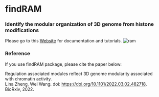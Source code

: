 # findRAM
### Identify the modular organization of 3D genome from histone modifications
    
Please go to this [Website](https://github.com/LinaZhengUCSD/findRAM.git) for documentation and tutorials.
![ram](https://user-images.githubusercontent.com/32208663/170392616-2c7b925f-754c-4f0e-8d7e-60aa50c1be1f.png)

### Reference
If you use findRAM package, please cite the paper below:    

Regulation associated modules reflect 3D genome modularity associated with chromatin activity.     
Lina Zheng, Wei Wang. doi: https://doi.org/10.1101/2022.03.02.482718. BioRxiv, 2022. 
